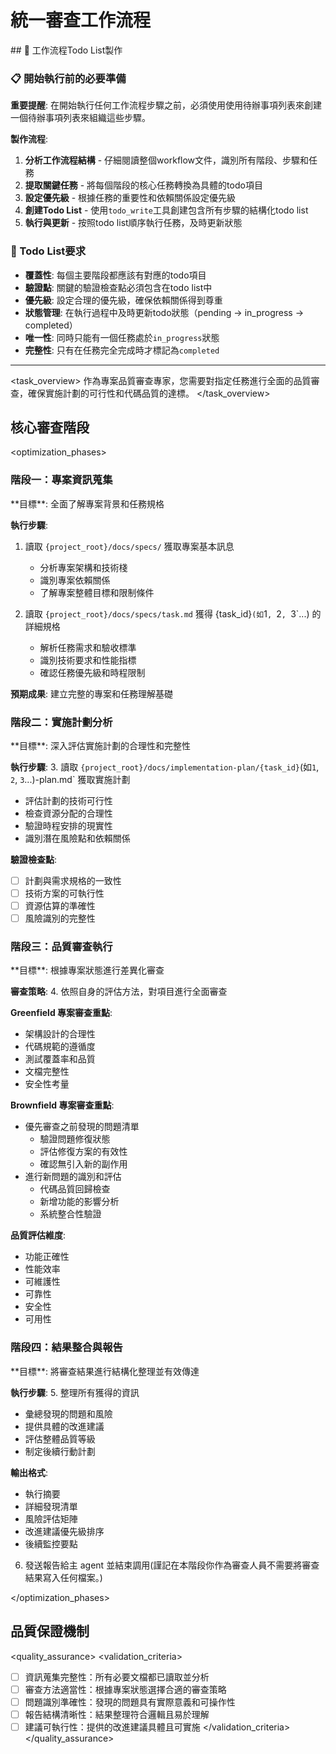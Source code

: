 # 統一審查工作流程

<enforcement>
## 🔄 工作流程Todo List製作

### 📋 開始執行前的必要準備

**重要提醒**: 在開始執行任何工作流程步驟之前，必須使用使用待辦事項列表來創建一個待辦事項列表來組織這些步驟。

**製作流程**:
1. **分析工作流程結構** - 仔細閱讀整個workflow文件，識別所有階段、步驟和任務
2. **提取關鍵任務** - 將每個階段的核心任務轉換為具體的todo項目
3. **設定優先級** - 根據任務的重要性和依賴關係設定優先級
4. **創建Todo List** - 使用`todo_write`工具創建包含所有步驟的結構化todo list
5. **執行與更新** - 按照todo list順序執行任務，及時更新狀態

### 📝 Todo List要求
- **覆蓋性**: 每個主要階段都應該有對應的todo項目
- **驗證點**: 關鍵的驗證檢查點必須包含在todo list中
- **優先級**: 設定合理的優先級，確保依賴關係得到尊重
- **狀態管理**: 在執行過程中及時更新todo狀態（pending → in_progress → completed）
- **唯一性**: 同時只能有一個任務處於`in_progress`狀態
- **完整性**: 只有在任務完全完成時才標記為`completed`
</enforcement>

---

<task_overview>
作為專案品質審查專家，您需要對指定任務進行全面的品質審查，確保實施計劃的可行性和代碼品質的達標。
</task_overview>

## 核心審查階段

<optimization_phases>

### 階段一：專案資訊蒐集
<phase name="project_information_gathering" complexity="think">
**目標**: 全面了解專案背景和任務規格

**執行步驟**:
1. 讀取 `{project_root}/docs/specs/` 獲取專案基本訊息
   - 分析專案架構和技術棧
   - 識別專案依賴關係
   - 了解專案整體目標和限制條件

2. 讀取 `{project_root}/docs/specs/task.md` 獲得 {task_id}`(如`1`, `2`, `3`...) 的詳細規格
   - 解析任務需求和驗收標準
   - 識別技術要求和性能指標
   - 確認任務優先級和時程限制

**預期成果**: 建立完整的專案和任務理解基礎
</phase>

### 階段二：實施計劃分析
<phase name="implementation_plan_analysis" complexity="think hard">
**目標**: 深入評估實施計劃的合理性和完整性

**執行步驟**:
3. 讀取 `{project_root}/docs/implementation-plan/{task_id}`(如`1`, `2`, `3`...)-plan.md` 獲取實施計劃
   - 評估計劃的技術可行性
   - 檢查資源分配的合理性
   - 驗證時程安排的現實性
   - 識別潛在風險點和依賴關係

**驗證檢查點**:
- [ ] 計劃與需求規格的一致性
- [ ] 技術方案的可執行性
- [ ] 資源估算的準確性
- [ ] 風險識別的完整性
</phase>

### 階段三：品質審查執行
<phase name="quality_review_execution" complexity="think harder">
**目標**: 根據專案狀態進行差異化審查

**審查策略**:
4. 依照自身的評估方法，對項目進行全面審查

**Greenfield 專案審查重點**:
- 架構設計的合理性
- 代碼規範的遵循度
- 測試覆蓋率和品質
- 文檔完整性
- 安全性考量

**Brownfield 專案審查重點**:
- 優先審查之前發現的問題清單
  - 驗證問題修復狀態
  - 評估修復方案的有效性
  - 確認無引入新的副作用
- 進行新問題的識別和評估
  - 代碼品質回歸檢查
  - 新增功能的影響分析
  - 系統整合性驗證

**品質評估維度**:
- 功能正確性
- 性能效率
- 可維護性
- 可靠性
- 安全性
- 可用性
</phase>

### 階段四：結果整合與報告
<phase name="result_integration_reporting" complexity="think">
**目標**: 將審查結果進行結構化整理並有效傳達

**執行步驟**:
5. 整理所有獲得的資訊
   - 彙總發現的問題和風險
   - 提供具體的改進建議
   - 評估整體品質等級
   - 制定後續行動計劃

**輸出格式**:
- 執行摘要
- 詳細發現清單
- 風險評估矩陣
- 改進建議優先級排序
- 後續監控要點

6. 發送報告給主 agent 並結束調用(謹記在本階段你作為審查人員不需要將審查結果寫入任何檔案。)
</phase>

</optimization_phases>

## 品質保證機制

<quality_assurance>
<validation_criteria>
- [ ] 資訊蒐集完整性：所有必要文檔都已讀取並分析
- [ ] 審查方法適當性：根據專案狀態選擇合適的審查策略
- [ ] 問題識別準確性：發現的問題具有實際意義和可操作性
- [ ] 報告結構清晰性：結果整理符合邏輯且易於理解
- [ ] 建議可執行性：提供的改進建議具體且可實施
</validation_criteria>
</quality_assurance>